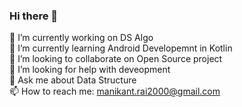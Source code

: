 ### Hi there 👋 <br>
 🔭 I’m currently working on DS Algo  <br>
 🌱 I’m currently learning Android Developemnt in Kotlin <br>
 👯 I’m looking to collaborate on Open Source project  <br>
 🤔 I’m looking for help with deveopment  <br>
 💬 Ask me about Data Structure  <br>
 📫 How to reach me: manikant.rai2000@gmail.com  <br>



